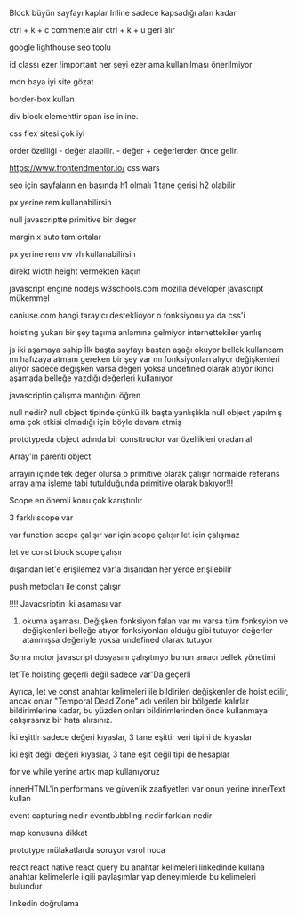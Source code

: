 Block büyün sayfayı kaplar
Inline sadece kapsadığı alan kadar

ctrl + k + c commente alır
ctrl + k + u geri alır

google lighthouse seo toolu

id classı ezer
!important her şeyi ezer ama kullanılması önerilmiyor

mdn baya iyi site gözat

border-box kullan

div block elementtir
span ise inline.

css flex sitesi çok iyi

order özelliği - değer alabilir. - değer + değerlerden önce gelir.

https://www.frontendmentor.io/
css wars

seo için sayfaların en başında h1 olmalı 1 tane gerisi
h2 olabilir

px yerine rem kullanabilirsin

null javascriptte primitive bir deger

margin x auto tam ortalar

px yerine rem vw vh kullanabilirsin

direkt width height vermekten kaçın

javascript engine nodejs
w3schools.com
mozilla developer javascript mükemmel

caniuse.com hangi tarayıcı desteklioyor o fonksiyonu ya da css'i

hoisting yukarı bir şey taşıma anlamına gelmiyor internettekiler yanlış

js iki aşamaya sahip
İlk başta sayfayı baştan aşağı okuyor bellek kullancam mı hafızaya atmam gereken bir şey var mı fonksiyonları alıyor değişkenleri alıyor sadece değişken varsa değeri yoksa undefined olarak atıyor
ikinci aşamada belleğe yazdığı değerleri kullanıyor

javascriptin çalışma mantığını öğren

null nedir?
null object tipinde çünkü ilk başta yanlışlıkla null object yapılmış ama çok etkisi olmadığı için böyle devam etmiş

prototypeda object adında bir consttructor var özellikleri oradan al

Array'in parenti object

arrayin içinde tek değer olursa o primitive olarak çalışır
normalde referans array ama işleme tabi tutulduğunda primitive olarak bakıyor!!!

Scope en önemli konu çok karıştırılır

3 farklı scope var

var function scope çalışır
var için scope çalışır let için çalışmaz

let ve const block scope çalışır

dışarıdan let'e erişilemez
var'a dışarıdan her yerde erişilebilir

push metodları ile const çalışır

!!!!
Javacsriptin iki aşaması var

1. okuma aşaması.
   Değişken fonksiyon falan var mı varsa tüm fonksyion ve değişkenleri belleğe atıyor fonksiyonları olduğu gibi tutuyor değerler atanmışsa değeriyle yoksa undefined olarak tutuyor.

Sonra motor javascript dosyasını çalışıtırıyo
bunun amacı bellek yönetimi

let'Te hoisting geçerli değil sadece var'Da geçerli

Ayrıca, let ve const anahtar kelimeleri ile bildirilen değişkenler de hoist edilir, ancak onlar "Temporal Dead Zone" adı verilen bir bölgede kalırlar bildirimlerine kadar, bu yüzden onları bildirimlerinden önce kullanmaya çalışırsanız bir hata alırsınız.

İki eşittir sadece değeri kıyaslar, 3 tane eşittir veri tipini de kıyaslar

İki eşit değil değeri kıyaslar, 3 tane eşit değil tipi de hesaplar

for ve while yerine artık map kullanıyoruz

innerHTML'in performans ve güvenlik zaafiyetleri var onun yerine innerText kullan

event capturing nedir eventbubbling nedir farkları nedir


map konusuna dikkat

prototype mülakatlarda soruyor varol hoca

react react native react query
bu anahtar kelimeleri linkedinde kullana
anahtar kelimelerle ilgili paylaşımlar yap deneyimlerde bu kelimeleri bulundur

linkedin doğrulama
